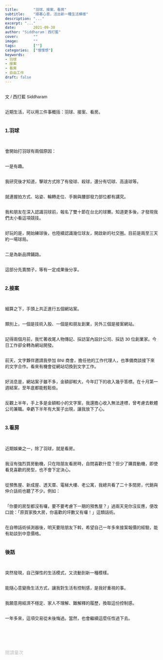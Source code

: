 ```yaml
---
title:       "羽球、接案、看房"
subtitle:    "順著心意，活出新一種生活模樣"
description: "..."
excerpt: "..."
date:        2021-09-30
author: "Siddharam｜西打藍"
cover:       ""
image:       ""
tags:        [""]
categories:  ["慢慢想"]
keywords:
- 羽球
- 接案
- 看房
- 自由工作
draft: false
---
```


<article style="font-family: 'Noto Sans TC', '微軟正黑體', sans-serif; font-weight: 300;">

<br>文 / 西打藍 Siddharam<br><br>

近期生活，可以用三件事概括：羽球、接案、看房。<br><br>


<h3 class="article-h1-color">1.羽球</h3><br>

會開始打羽球有兩個原因：<br><br>

一是有趣。<br><br>

我研究後才知道，擊球方式除了有發球、殺球，還分有切球、高遠球等。<br><br>

就連握拍方式、站姿、輪轉走位、手腕與腰部發力部位都有講究。<br><br>

我和朋友在深入認識羽球前，報名了雙十節在台北的球賽。知道更多後，才發現我們太小看這項競技。<br><br>

好玩的是，開始練球後，也陸續認識幾位球友，開啟新的社交圈。目前是兩至三天約一場球局。<br><br>

二是為新品牌鋪路。<br><br>

這部分先賣關子，等有一定成果後分享。<br><br>


<h3 class="article-h1-color">2.接案</h3><br>

細算之下，手頭上共正進行五個網站案。<br><br>

類別上，一個是技術入股、一個是和朋友創業，另外三個是接案網站。<br><br>

記得兩個月前，我忙著收尾人物傳記、採訪室內設計公司、採訪 30 位創業家。今日工作卻全轉為網站開發。<br><br>

前天，文字夥伴邀請我參加 BNI 商會，擔任他的工作代理人，也準備商談接下來的文字合作。看來有機會從網站切換到文字工作。<br><br>

好消息是，網站案子雖不多，金額卻較大，今年訂下的收入幾乎答標。在十月第一週結案，至年底都能輕鬆些。<br><br>

反觀上半年，手上多是金額較小的文字案，我還擔心收入無法達標，曾考慮去軟體公司兼職。幸虧下半年有大案子出現，讓我放下了心。<br><br>


<h3 class="article-h1-color">3.看房</h3><br>

近期娛樂之一，除了羽球，就是看房。<br><br>

我沒有強烈買房動機，只在陪朋友看房時，自問喜歡什麼？但少了購買動機，即使看見喜歡的房型，也不會下定決心。<br><br>

從預售屋、新成屋、透天厝、電梯大樓、老公寓，我總共看了二十多間房，代銷與仲介話術也聽了不少。例如：<br><br>

「你要的房型都沒有囉，要不要考慮下一期的預售屋？」過兩天見你沒反應，便改口說：「原買家換大房，你喜歡的坪數又有囉！」這類話術。<br><br>

在自帶話術偵測器後，明天要陪朋友下斡，希望自己一年多來接案報價的經驗，能有助談到中意價格。<br><br>


<h3 class="article-h1-color">後話</h3><br>

突然發現，自己彈性的生活模式，又流動到新一種模樣。<br><br>

能隨心意變換生活方式，讓我對生活有控制感，是我好重視的事。<br><br>

我願意用經濟不穩定、家人不理解、難解釋的履歷，換取這份控制感。<br><br>

一年多來，這項交易從未後悔過。當然，也會繼續這麼任性過下去。<br><br>


<br><br><br>

</article>

<div style="color: #bfbfbf; font-size: 15px;" id="busuanzi_container_page_pv">
  閱讀量<span id="busuanzi_value_page_pv"></span>次
</div>

<script src="../../js/post.js"></script>




